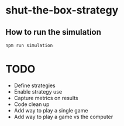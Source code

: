 # shut-the-box-strategy

## How to run the simulation
```bash
npm run simulation
```

# TODO
- Define strategies
- Enable strategy use
- Capture metrics on results
- Code clean up
- Add way to play a single game
- Add way to play a game vs the computer

